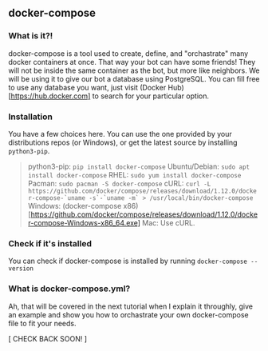 ## docker-compose


### What is it?!
docker-compose is a tool used to create, define, and "orchastrate" many docker containers at once. That way your bot can have some friends! 
They will not be inside the same container as the bot, but more like neighbors.
We will be using it to give our bot a database using PostgreSQL. You can fill free to use any database you want, just visit (Docker Hub)[https://hub.docker.com] to search for your particular option.


### Installation
You have a few choices here. You can use the one provided by your distributions repos (or Windows), or get the latest source by installing ``python3-pip``.


   > python3-pip: ``pip install docker-compose``
   > Ubuntu/Debian: ``sudo apt install docker-compose``
   > RHEL: ``sudo yum install docker-compose``
   > Pacman: ``sudo pacman -S docker-compose``
   > cURL: ``curl -L https://github.com/docker/compose/releases/download/1.12.0/docker-compose-`uname -s`-`uname -m` > /usr/local/bin/docker-compose``
   > Windows: (docker-compose x86)[https://github.com/docker/compose/releases/download/1.12.0/docker-compose-Windows-x86_64.exe]
   > Mac: Use cURL.


### Check if it's installed
You can check if docker-compose is installed by running ``docker-compose --version``


### What is docker-compose.yml?
Ah, that will be covered in the next tutorial when I explain it throughly, give an example and show you how to orchastrate your own docker-compose file to fit your needs. 


[ CHECK BACK SOON! ]